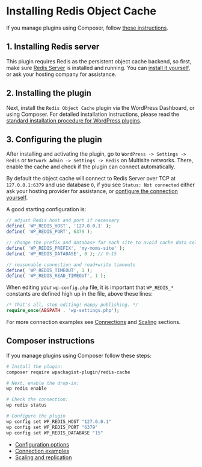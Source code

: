 # Installing Redis Object Cache

If you manage plugins using Composer, follow [these instructions](#composer-instructions).

## 1. Installing Redis server

This plugin requires Redis as the persistent object cache backend, so first, make sure [Redis Server](https://redis.io) is installed and running. You can [install it yourself](http://redis.io/topics/quickstart), or ask your hosting company for assistance.

## 2. Installing the plugin

Next, install the `Redis Object Cache` plugin via the WordPress Dashboard, or using Composer. For detailed installation instructions, please read the [standard installation procedure for WordPress plugins](https://wordpress.org/documentation/article/manage-plugins/#finding-and-installing-plugins-1).

## 3. Configuring the plugin

After installing and activating the plugin, go to `WordPress -> Settings -> Redis` or `Network Admin -> Settings -> Redis` on Multisite networks. There, enable the cache and check if the plugin can connect automatically.

By default the object cache will connect to Redis Server over TCP at `127.0.0.1:6379` and use database `0`,
if you see `Status: Not connected` either ask your hosting provider for assistance, or [configure the connection yourself](https://github.com/rhubarbgroup/redis-cache/#configuration).

A good starting configuration is:

```php
// adjust Redis host and port if necessary 
define( 'WP_REDIS_HOST', '127.0.0.1' );
define( 'WP_REDIS_PORT', 6379 );

// change the prefix and database for each site to avoid cache data collisions
define( 'WP_REDIS_PREFIX', 'my-moms-site' );
define( 'WP_REDIS_DATABASE', 0 ); // 0-15

// reasonable connection and read+write timeouts
define( 'WP_REDIS_TIMEOUT', 1 );
define( 'WP_REDIS_READ_TIMEOUT', 1 );
```

When editing your `wp-config.php` file, it is important that `WP_REDIS_*` constants are defined high up in the file, above these lines:

```php
/* That's all, stop editing! Happy publishing. */
require_once(ABSPATH . 'wp-settings.php');
```

For more connection examples see [Connections](https://github.com/rhubarbgroup/redis-cache/#connections) and [Scaling](https://github.com/rhubarbgroup/redis-cache/#scaling) sections.

## Composer instructions

If you manage plugins using Composer follow these steps:

```bash
# Install the plugin:
composer require wpackagist-plugin/redis-cache

# Next, enable the drop-in:
wp redis enable

# Check the connection:
wp redis status

# Configure the plugin
wp config set WP_REDIS_HOST "127.0.0.1"
wp config set WP_REDIS_PORT "6379"
wp config set WP_REDIS_DATABASE "15"
```

- [Configuration options](https://github.com/rhubarbgroup/redis-cache/#configuration)
- [Connection examples](https://github.com/rhubarbgroup/redis-cache/#connections)
- [Scaling and replication](https://github.com/rhubarbgroup/redis-cache/#scaling)
